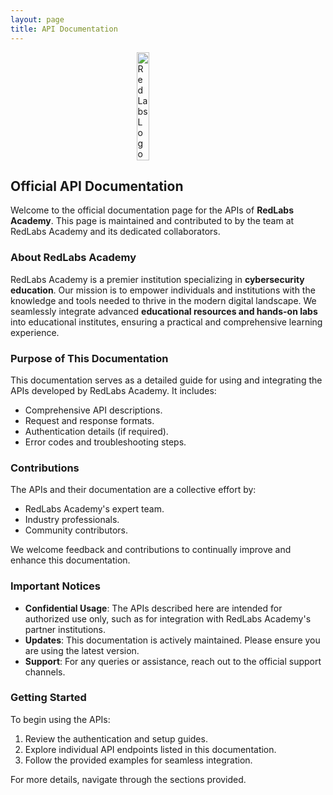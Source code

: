 ```yaml
---
layout: page
title: API Documentation
---
```


<style>
    .image-container{
        display: flex;
        align-items: center;
        justify-content: center;
    }
    .transparent-image {
        width: 20%;
        background: none;
    }

</style>

<div class="image-container">
    <img src="/img/Logo.png" alt="RedLabs Logo" class="transparent-image" />
</div>

## Official API Documentation

Welcome to the official documentation page for the APIs of **RedLabs Academy**. This page is maintained and contributed to by the team at RedLabs Academy and its dedicated collaborators.

### About RedLabs Academy

RedLabs Academy is a premier institution specializing in **cybersecurity education**. Our mission is to empower individuals and institutions with the knowledge and tools needed to thrive in the modern digital landscape. We seamlessly integrate advanced **educational resources and hands-on labs** into educational institutes, ensuring a practical and comprehensive learning experience.

### Purpose of This Documentation

This documentation serves as a detailed guide for using and integrating the APIs developed by RedLabs Academy. It includes:

- Comprehensive API descriptions.
- Request and response formats.
- Authentication details (if required).
- Error codes and troubleshooting steps.

### Contributions

The APIs and their documentation are a collective effort by:

- RedLabs Academy's expert team.
- Industry professionals.
- Community contributors.

We welcome feedback and contributions to continually improve and enhance this documentation.

### Important Notices

- **Confidential Usage**: The APIs described here are intended for authorized use only, such as for integration with RedLabs Academy's partner institutions.
- **Updates**: This documentation is actively maintained. Please ensure you are using the latest version.
- **Support**: For any queries or assistance, reach out to the official support channels.

### Getting Started

To begin using the APIs:

1. Review the authentication and setup guides.
2. Explore individual API endpoints listed in this documentation.
3. Follow the provided examples for seamless integration.

For more details, navigate through the sections provided.
